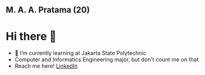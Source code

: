 ## M. A. A. Pratama (20)
# Hi there 👋


- 🌱 I’m currently learning at Jakarta State Polytechnic
- Computer and Informatics Engineering major, but don't count me on that
- Reach me here! [LinkedIn](https://www.linkedin.com/in/abian-pratama/)
<!--
**Abian004/Abian004** is a ✨ _special_ ✨ repository because its `README.md` (this file) appears on your GitHub profile.

Here are some ideas to get you started:

- 🔭 I’m currently working on ...
- 🌱 I’m currently learning ...
- 👯 I’m looking to collaborate on ...
- 🤔 I’m looking for help with ...
- 💬 Ask me about ...
- 📫 How to reach me: ...
- 😄 Pronouns: ...
- ⚡ Fun fact: ...
-->
